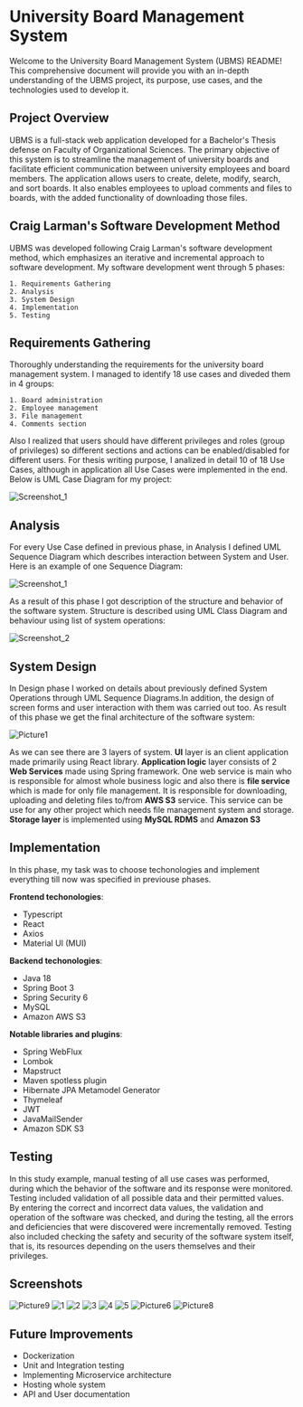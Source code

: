 
# University Board Management System

Welcome to the University Board Management System (UBMS) README! This comprehensive document will provide you with an in-depth understanding of the UBMS project, its purpose, use cases, and the technologies used to develop it.


## Project Overview

UBMS is a full-stack web application developed for a Bachelor's Thesis defense on Faculty of Organizational Sciences. The primary objective of this system is to streamline the management of university boards and facilitate efficient communication between university employees and board members. The application allows users to create, delete, modify, search, and sort boards. It also enables employees to upload comments and files to boards, with the added functionality of downloading those files.


## Craig Larman's Software Development Method

UBMS was developed following Craig Larman's software development method, which emphasizes an iterative and incremental approach to software development. My software development went through 5 phases:

    1. Requirements Gathering
    2. Analysis
    3. System Design
    4. Implementation
    5. Testing



## Requirements Gathering

Thoroughly understanding the requirements for the university board management system. I managed to identify 18 use cases and diveded them in 4 groups:

    1. Board administration
    2. Employee management
    3. File management
    4. Comments section

Also I realized that users should have different privileges and roles (group of privileges) so different sections and actions can be enabled/disabled for different users. 
For thesis writing purpose, I analized in detail 10 of 18 Use Cases, although in application all Use Cases were implemented in the end. Below is UML Case Diagram for my project:

![Screenshot_1](https://github.com/Djolee00/university-board-FULL-STACK/assets/93478227/d4ff4031-cbd5-4d41-b88b-4b99fe1a3465)




## Analysis

For every Use Case defined in previous phase, in Analysis I defined UML Sequence Diagram which describes interaction between System and User. Here is an example of one Sequence Diagram:

![Screenshot_1](https://github.com/Djolee00/university-board-FULL-STACK/assets/93478227/d488b5c7-61cb-4f2d-bf2d-a9ec44537828)

As a result of this phase I got description of the structure and behavior of the software system. Structure is described using UML Class Diagram and behaviour using list of system operations:

![Screenshot_2](https://github.com/Djolee00/university-board-FULL-STACK/assets/93478227/a0ee894a-050a-4a3c-9f88-bc725d58f606)

## System Design
In Design phase I worked on details about previously defined System Operations through UML Sequence Diagrams.In addition, the design of screen forms and user interaction with them was carried out too. As result of this phase we get the final architecture of the software system:

![Picture1](https://github.com/Djolee00/university-board-FULL-STACK/assets/93478227/550edb32-7f6a-4d08-ae34-04f5c550782b)

As we can see there are 3 layers of system. **UI** layer is an client application made primarily using React library. **Application logic** layer consists of 2 **Web Services** made using Spring framework. One web service is main who is responsible for almost whole business logic and also there is **file service** which is made for only file management. It is responsible for downloading, uploading and deleting files to/from **AWS S3** service. This service can be use for any other project which needs file management system and storage. **Storage layer** is implemented using **MySQL RDMS** and **Amazon S3**
## Implementation
In this phase, my task was to choose techonologies and implement everything till now was specified in previouse phases.

**Frontend techonologies**:

- Typescript
- React
- Axios
- Material UI (MUI)

**Backend techonologies**:

- Java 18
- Spring Boot 3
- Spring Security 6
- MySQL
- Amazon AWS S3

**Notable libraries and plugins**:

- Spring WebFlux
- Lombok
- Mapstruct
- Maven spotless plugin
- Hibernate JPA Metamodel Generator
- Thymeleaf
- JWT
- JavaMailSender
- Amazon SDK S3
## Testing

In this study example, manual testing of all use cases was performed, during which the behavior of the software and its response were monitored. Testing included validation of all possible data and their permitted values. By entering the correct and incorrect data values, the validation and operation of the software was checked, and during the testing, all the errors and deficiencies that were discovered were incrementally removed. 
Testing also included checking the safety and security of the software system itself, that is, its resources depending on the users themselves and their privileges.
## Screenshots

![Picture9](https://github.com/Djolee00/university-board-FULL-STACK/assets/93478227/98ff5d51-1772-4715-9a45-71d47518bd89)
![1](https://github.com/Djolee00/university-board-FULL-STACK/assets/93478227/0cb23fb4-251c-4bda-9a2b-9d71f7892032)
![2](https://github.com/Djolee00/university-board-FULL-STACK/assets/93478227/b7858c05-9b41-48e3-9f7d-c2bc132222fc)
![3](https://github.com/Djolee00/university-board-FULL-STACK/assets/93478227/0145ee47-c90c-4a93-bc50-ab617cbc8209)
![4](https://github.com/Djolee00/university-board-FULL-STACK/assets/93478227/c3f9cf1f-f4d2-4634-9f11-d302c210ba3b)
![5](https://github.com/Djolee00/university-board-FULL-STACK/assets/93478227/ec54780e-1f78-4111-9230-680bce4c0363)
![Picture6](https://github.com/Djolee00/university-board-FULL-STACK/assets/93478227/1c64f949-5cd6-4f70-9f9b-46b8567e13aa)
![Picture8](https://github.com/Djolee00/university-board-FULL-STACK/assets/93478227/ed945e7b-5ddf-46b0-bce4-7c88609961fd)

## Future Improvements

- Dockerization
- Unit and Integration testing
- Implementing Microservice architecture
- Hosting whole system
- API and User documentation
